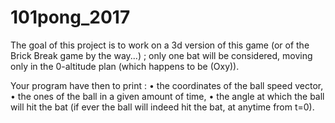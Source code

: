 # 101pong_2017
The goal of this project is to work on a 3d version of this game (or of the Brick Break game by the way...) ; only one bat
will be considered, moving only in the 0-altitude plan (which happens to be (Oxy)).

Your program have then to print :
• the coordinates of the ball speed vector,
• the ones of the ball in a given amount of time,
• the angle at which the ball will hit the bat (if ever the ball will indeed hit the bat, at anytime from t=0).
